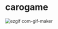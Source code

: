 # carogame

![ezgif com-gif-maker](https://user-images.githubusercontent.com/53119641/166123439-bc574c2f-bdf3-4a4a-86ec-4037d552c02b.gif)
